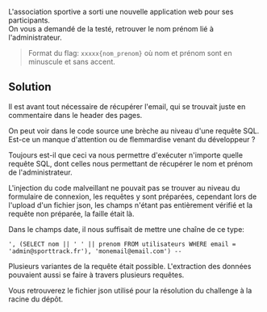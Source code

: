 L'association sportive a sorti une nouvelle application web pour ses participants.  
On vous a demandé de la testé, retrouver le nom prénom lié à l'administrateur.

> Format du flag: ``xxxxx{nom_prenom}`` où nom et prénom sont en minuscule et sans accent.


## Solution

Il est avant tout nécessaire de récupérer l'email, qui se trouvait juste en commentaire dans le header des pages.

On peut voir dans le code source une brèche au niveau d'une requête SQL. Est-ce un manque d'attention ou de flemmardise venant du développeur ?  

Toujours est-il que ceci va nous permettre d'exécuter n'importe quelle requête SQL, dont celles nous permettant de récupérer le nom et prénom de l'administrateur.  

L'injection du code malveillant ne pouvait pas se trouver au niveau du formulaire de connexion, les requêtes y sont préparées, cependant lors de l'upload d'un fichier json, les champs n'étant pas entièrement vérifié et la requête non préparée, la faille était là. 

Dans le champs date, il nous suffisait de mettre une chaîne de ce type: 

```
', (SELECT nom || ' ' || prenom FROM utilisateurs WHERE email = 'admin@sporttrack.fr'), 'monemail@email.com') --
```

Plusieurs variantes de la requête était possible. L'extraction des données pouvaient aussi se faire à travers plusieurs requêtes.

Vous retrouverez le fichier json utilisé pour la résolution du challenge à la racine du dépôt.